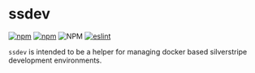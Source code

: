 # ssdev

[![npm](https://img.shields.io/npm/v/ssdev)](https://www.npmjs.com/package/ssdev)
[![npm](https://img.shields.io/npm/dm/ssdev)](https://www.npmjs.com/package/ssdev)
![NPM](https://img.shields.io/npm/l/ssdev)
[![eslint](https://github.com/syntro-opensource/ssdev/workflows/eslint/badge.svg)](https://github.com/syntro-opensource/ssdev/actions?query=workflow%3Aeslint)

`ssdev` is intended to be a helper for managing docker based silverstripe
development environments.
